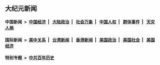 ## 大纪元新闻

#### 中国新闻 &nbsp;>&nbsp; [中国经济](indexes/ncid283/README.md?11152045) &nbsp;| &nbsp; [大陆政治](indexes/ncid277/README.md?11152045) &nbsp;| &nbsp; [社会万象](indexes/ncid282/README.md?11152045) &nbsp;| &nbsp; [中国人权](indexes/ncid278/README.md?11152045) &nbsp;| &nbsp; [群体事件](indexes/ncid279/README.md?11152045) &nbsp;| &nbsp; [天灾人祸](indexes/ncid280/README.md?11152045)

#### 国际新闻 &nbsp;>&nbsp; [美中关系](indexes/nf1412576/README.md?11152045) &nbsp;| &nbsp; [台湾新闻](indexes/ncid1349361/README.md?11152045) &nbsp;| &nbsp; [香港新闻](indexes/ncid1349362/README.md?11152045) &nbsp;| &nbsp; [美国政治](indexes/ncid1078159/README.md?11152045) &nbsp;| &nbsp; [美国社会](indexes/ncid1078160/README.md?11152045) &nbsp;| &nbsp; [美国经济](indexes/ncid1078158/README.md?11152045)

#### 特别专题 &nbsp;>&nbsp; [中共百年历史](https://github.com/epoch-news/epoch-special/blob/master/README.md?11152045)  
